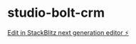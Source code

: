 # studio-bolt-crm

[Edit in StackBlitz next generation editor ⚡️](https://stackblitz.com/~/github.com/alexbonti/studio-bolt-crm)